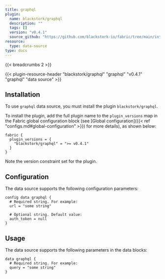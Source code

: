 ```yaml
---
title: graphql
plugin:
  name: blackstork/graphql
  description: ""
  tags: []
  version: "v0.4.1"
  source_github: "https://github.com/blackstork-io/fabric/tree/main/internal/graphql/"
resource:
  type: data-source
type: docs
---
```


{{< breadcrumbs 2 >}}

{{< plugin-resource-header "blackstork/graphql" "graphql" "v0.4.1" "graphql" "data source" >}}

## Installation

To use `graphql` data source, you must install the plugin `blackstork/graphql`.

To install the plugin, add the full plugin name to the `plugin_versions` map in the Fabric global configuration block (see [Global configuration]({{< ref "configs.md#global-configuration" >}}) for more details), as shown below:

```hcl
fabric {
  plugin_versions = {
    "blackstork/graphql" = ">= v0.4.1"
  }
}
```

Note the version constraint set for the plugin.

## Configuration

The data source supports the following configuration parameters:

```hcl
config data graphql {
  # Required string. For example:
  url = "some string"

  # Optional string. Default value:
  auth_token = null
}
```

## Usage

The data source supports the following parameters in the data blocks:

```hcl
data graphql {
  # Required string. For example:
  query = "some string"
}
```